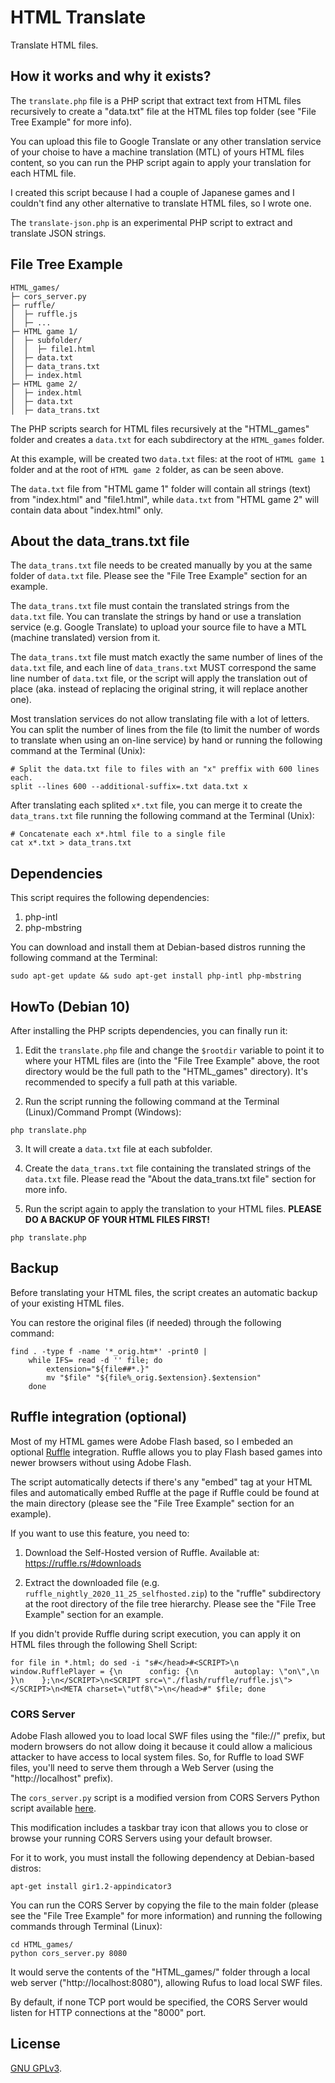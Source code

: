 # HTML Translate
 Translate HTML files.
 
## How it works and why it exists?

The ``translate.php`` file is a PHP script that extract text from HTML files recursively to create a "data.txt" file at the HTML files top folder (see "File Tree Example" for more info).

You can upload this file to Google Translate or any other translation service of your choise to have a machine translation (MTL) of yours HTML files content, so you can run the PHP script again to apply your translation for each HTML file.

I created this script because I had a couple of Japanese games and I couldn't find any other alternative to translate HTML files, so I wrote one.

The ``translate-json.php`` is an experimental PHP script to extract and translate JSON strings.

## File Tree Example

```
HTML_games/
├─ cors_server.py
├─ ruffle/
│  ├─ ruffle.js
│  ├─ ...
├─ HTML game 1/
│  ├─ subfolder/
│  │  ├─ file1.html
│  ├─ data.txt
│  ├─ data_trans.txt
│  ├─ index.html
├─ HTML game 2/
│  ├─ index.html
│  ├─ data.txt
│  ├─ data_trans.txt
```

The PHP scripts search for HTML files recursively at the "HTML_games" folder and creates a ``data.txt`` for each subdirectory at the ``HTML_games`` folder.

At this example, will be created two ``data.txt`` files: at the root of ``HTML game 1`` folder and at the root of ``HTML game 2`` folder, as can be seen above.

The ``data.txt`` file from "HTML game 1" folder will contain all strings (text) from "index.html" and "file1.html", while ``data.txt`` from "HTML game 2" will contain data about "index.html" only.

## About the data_trans.txt file

The ``data_trans.txt`` file needs to be created manually by you at the same folder of ``data.txt`` file. Please see the "File Tree Example" section for an example.

The ``data_trans.txt`` file must contain the translated strings from the ``data.txt`` file. You can translate the strings by hand or use a translation service (e.g. Google Translate) to upload your source file to have a MTL (machine translated) version from it.

The ``data_trans.txt`` file must match exactly the same number of lines of the ``data.txt`` file, and each line of ``data_trans.txt`` MUST correspond the same line number of ``data.txt`` file, or the script will apply the translation out of place (aka. instead of replacing the original string, it will replace another one).

Most translation services do not allow translating file with a lot of letters. You can split the number of lines from the file (to limit the number of words to translate when using an on-line service) by hand or running the following command at the Terminal (Unix):

```
# Split the data.txt file to files with an "x" preffix with 600 lines each.
split --lines 600 --additional-suffix=.txt data.txt x
```

After translating each splited ``x*.txt`` file, you can merge it to create the ``data_trans.txt`` file running the following command at the Terminal (Unix):

```
# Concatenate each x*.html file to a single file
cat x*.txt > data_trans.txt
```

## Dependencies

This script requires the following dependencies:

1. php-intl
2. php-mbstring

You can download and install them at Debian-based distros running the following command at the Terminal:

```
sudo apt-get update && sudo apt-get install php-intl php-mbstring
```

## HowTo (Debian 10)

After installing the PHP scripts dependencies, you can finally run it: 

1. Edit the ``translate.php`` file and change the ``$rootdir`` variable to point it to where your HTML files are (into the "File Tree Example" above, the root directory would be the full path to the "HTML_games" directory). It's recommended to specify a full path at this variable.

2. Run the script running the following command at the Terminal (Linux)/Command Prompt (Windows):

```
php translate.php
```

3. It will create a ``data.txt`` file at each subfolder. 

4. Create the ``data_trans.txt`` file containing the translated strings of the ``data.txt`` file. Please read the "About the data_trans.txt file" section for more info.

5. Run the script again to apply the translation to your HTML files. **PLEASE DO A BACKUP OF YOUR HTML FILES FIRST!**

```
php translate.php
```

## Backup

Before translating your HTML files, the script creates an automatic backup of your existing HTML files.

You can restore the original files (if needed) through the following command:

```
find . -type f -name '*_orig.htm*' -print0 |
    while IFS= read -d '' file; do
        extension="${file##*.}"
        mv "$file" "${file%_orig.$extension}.$extension"
    done
```

## Ruffle integration (optional)

Most of my HTML games were Adobe Flash based, so I embeded an optional [Ruffle](https://ruffle.rs) integration. Ruffle allows you to play Flash based games into newer browsers without using Adobe Flash.

The script automatically detects if there's any "embed" tag at your HTML files and automatically embed Ruffle at the page if Ruffle could be found at the main directory (please see the "File Tree Example" section for an example).

If you want to use this feature, you need to:

1. Download the Self-Hosted version of Ruffle. Available at: https://ruffle.rs/#downloads

2. Extract the downloaded file (e.g. `ruffle_nightly_2020_11_25_selfhosted.zip`) to the "ruffle" subdirectory at the root directory of the file tree hierarchy. Please see the "File Tree Example" section for an example.

If you didn't provide Ruffle during script execution, you can apply it on HTML files through the following Shell Script:

```
for file in *.html; do sed -i "s#</head>#<SCRIPT>\n    window.RufflePlayer = {\n      config: {\n        autoplay: \"on\",\n      }\n    };\n</SCRIPT>\n<SCRIPT src=\"./flash/ruffle/ruffle.js\"></SCRIPT>\n<META charset=\"utf8\">\n</head>#" $file; done
```

### CORS Server

Adobe Flash allowed you to load local SWF files using the "file://" prefix, but modern browsers do not allow doing it because it could allow a malicious attacker to have access to local system files. So, for Ruffle to load SWF files, you'll need to serve them through a Web Server (using the "http://localhost" prefix).

The ``cors_server.py`` script is a modified version from CORS Servers Python script available [here](https://gist.github.com/enjalot/2904124).

This modification includes a taskbar tray icon that allows you to close or browse your running CORS Servers using your default browser.

For it to work, you must install the following dependency at Debian-based distros:

```
apt-get install gir1.2-appindicator3
```

You can run the CORS Server by copying the file to the main folder (please see the "File Tree Example" for more information) and running the following commands through Terminal (Linux):

```
cd HTML_games/
python cors_server.py 8080
```

It would serve the contents of the "HTML_games/" folder through a local web server ("http://localhost:8080"), allowing Rufus to load local SWF files.

By default, if none TCP port would be specified, the CORS Server would listen for HTTP connections at the "8000" port.

## License

[GNU GPLv3](LICENSE).
